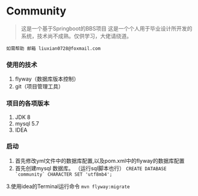 # Community
> 这是一个基于Springboot的BBS项目
> 这是一个个人用于毕业设计所开发的系统，技术尚不成熟。仅供学习，大佬请绕道。

``如需帮助 邮箱 liuxian0728@foxmail.com``

### 使用的技术
1. flyway（数据库版本控制）
2. git（项目管理工具）


### 项目的各项版本
1. JDK 8
2. mysql 5.7
3. IDEA 

### 启动
1. 首先修改yml文件中的数据库配置,以及pom.xml中的flyway的数据库配置
2. 首先创建mysql 数据库。
（运行sql脚本也行）
``CREATE DATABASE `community` CHARACTER SET 'utf8mb4';
``

3.使用idea的Terminal运行命令
``mvn flyway:migrate
``
